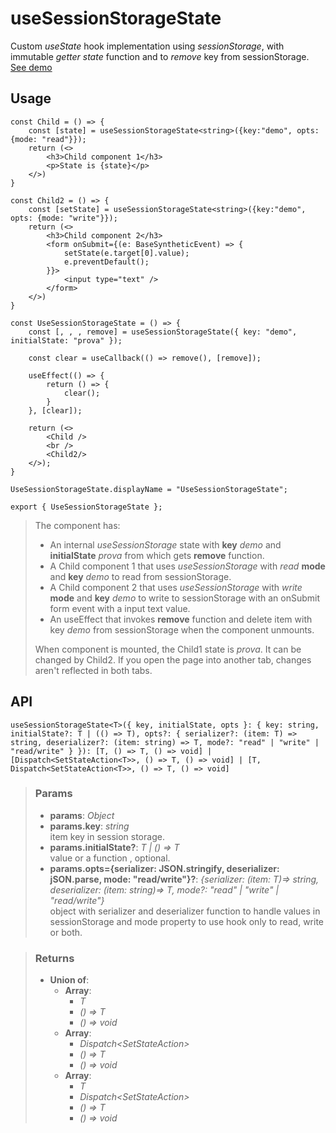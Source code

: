 # useSessionStorageState
Custom _useState_ hook implementation using _sessionStorage_, with immutable _getter state_ function and to _remove_ key from sessionStorage. [See demo](https://ndriadev.github.io/react-tools/#/hooks/state/useSessionStorageState)

## Usage

```tsx
const Child = () => {
	const [state] = useSessionStorageState<string>({key:"demo", opts: {mode: "read"}});
	return (<>
		<h3>Child component 1</h3>
		<p>State is {state}</p>
	</>)
}

const Child2 = () => {
	const [setState] = useSessionStorageState<string>({key:"demo", opts: {mode: "write"}});
	return (<>
		<h3>Child component 2</h3>
		<form onSubmit={(e: BaseSyntheticEvent) => {
			setState(e.target[0].value);
			e.preventDefault();
		}}>
			<input type="text" />
		</form>
	</>)
}

const UseSessionStorageState = () => {
	const [, , , remove] = useSessionStorageState({ key: "demo", initialState: "prova" });

	const clear = useCallback(() => remove(), [remove]);

	useEffect(() => {
		return () => {
			clear();
		}
	}, [clear]);

	return (<>
		<Child />
		<br />
		<Child2/>
	</>);
}

UseSessionStorageState.displayName = "UseSessionStorageState";

export { UseSessionStorageState };
```

> The component has:
> - An internal _useSessionStorage_ state with __key__ _demo_ and __initialState__ _prova_ from which gets __remove__ function.
> - A Child component 1 that uses _useSessionStorage_ with _read_ __mode__ and __key__ _demo_ to read from sessionStorage.
> - A Child component 2 that uses _useSessionStorage_ with _write_ __mode__ and __key__  _demo_ to write to sessionStorage with an onSubmit form event with a input text value.
> - An useEffect that invokes __remove__ function and delete item with key _demo_ from sessionStorage when the component unmounts.
> 
> When component is mounted, the Child1 state is _prova_. It can be changed by Child2. If you open the page into another tab, changes aren't reflected in both tabs.


## API

```tsx
useSessionStorageState<T>({ key, initialState, opts }: { key: string, initialState?: T | (() => T), opts?: { serializer?: (item: T) => string, deserializer?: (item: string) => T, mode?: "read" | "write" | "read/write" } }): [T, () => T, () => void] | [Dispatch<SetStateAction<T>>, () => T, () => void] | [T, Dispatch<SetStateAction<T>>, () => T, () => void]
```

> ### Params
>
> - __params__: _Object_
> - __params.key__: _string_  
item key in session storage.
> - __params.initialState?__: _T | () => T_  
value or a function , optional.
> - __params.opts={serializer: JSON.stringify, deserializer: jSON.parse, mode: "read/write"}?__: _{serializer: (item: T)=> string, deserializer: (item: string)=> T, mode?: "read" | "write" | "read/write"}_  
object with serializer and deserializer function to handle values in sessionStorage and mode property to use hook only to read, write or both.
>


> ### Returns
>
> 
> - __Union of__:  
>     - __Array__:  
>         - _T_  
>         - _() => T_  
>         - _() => void_  
>     - __Array__:  
>         - _Dispatch<SetStateAction<T>>_  
>         - _() => T_  
>         - _() => void_  
>     - __Array__:  
>         - _T_  
>         - _Dispatch<SetStateAction<T>>_  
>         - _() => T_  
>         - _() => void_  
>
